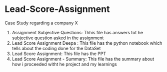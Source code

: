 # Lead-Score-Assignment
Case Study regarding a company X
1. Assignment Subjective Questions: Thhis file has answers tot he subjective question asked in the assignment
2. Lead Score Assignment Deepa : This file has the python notebook which tells about the coding done for the DataSet
3. Lead Score Assignment: This file has the PPT
4. Lead Score Assignment - Summary: This file has the summary about how i proceeded witht he project and my learnings
